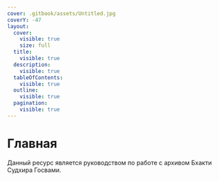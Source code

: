 ```yaml
---
cover: .gitbook/assets/Untitled.jpg
coverY: -47
layout:
  cover:
    visible: true
    size: full
  title:
    visible: true
  description:
    visible: true
  tableOfContents:
    visible: true
  outline:
    visible: true
  pagination:
    visible: true
---
```


# Главная

Данный ресурс является руководством по работе с архивом Бхакти Судхира Госвами.
